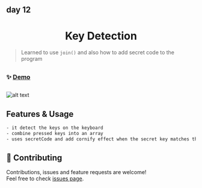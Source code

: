 ## day 12

<h1 align="center"> Key Detection  </h1>

> Learned to use `join()` and also how to add secret code to the program

##

### ✨ [Demo](https://mosaif00.github.io/30-Days-JavaScript-Challenge/12-Key-Detection/index.html)

##

![alt text](./screen12.gif)

## Features & Usage

```sh
- it detect the keys on the keyboard
- combine pressed keys into an array
- uses secretCode and add cornify effect when the secret key matches the pressed key

```

## 🤝 Contributing

Contributions, issues and feature requests are welcome!<br />Feel free to check [issues page](https://github.com/MoSaif00/30-Days-JavaScript-Challenge/issues).
